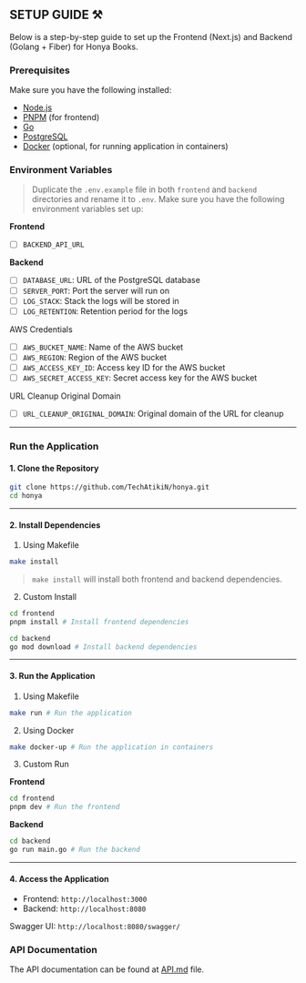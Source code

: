 ## SETUP GUIDE ⚒️
Below is a step-by-step guide to set up the Frontend (Next.js) and Backend (Golang + Fiber) for Honya Books.

### Prerequisites
Make sure you have the following installed:
- [Node.js](https://nodejs.org/en/download)
- [PNPM](https://pnpm.io/installation) (for frontend)
- [Go](https://go.dev/dl/) 
- [PostgreSQL](https://www.postgresql.org/download/)
- [Docker](https://www.docker.com/get-started) (optional, for running application in containers)

### Environment Variables
> Duplicate the `.env.example` file in both `frontend` and `backend` directories and rename it to `.env`. Make sure you have the following environment variables set up:

**Frontend**
- [ ] `BACKEND_API_URL`

**Backend**
- [ ] `DATABASE_URL`: URL of the PostgreSQL database
- [ ] `SERVER_PORT`: Port the server will run on
- [ ] `LOG_STACK`: Stack the logs will be stored in
- [ ] `LOG_RETENTION`: Retention period for the logs

AWS Credentials
- [ ] `AWS_BUCKET_NAME`: Name of the AWS bucket
- [ ] `AWS_REGION`: Region of the AWS bucket
- [ ] `AWS_ACCESS_KEY_ID`: Access key ID for the AWS bucket
- [ ] `AWS_SECRET_ACCESS_KEY`: Secret access key for the AWS bucket

URL Cleanup Original Domain
- [ ] `URL_CLEANUP_ORIGINAL_DOMAIN`: Original domain of the URL for cleanup

---

### Run the Application
#### 1. Clone the Repository
```bash
git clone https://github.com/TechAtikiN/honya.git
cd honya
```

---

#### 2. Install Dependencies
1. Using Makefile
```bash
make install
```
> `make install` will install both frontend and backend dependencies.

2. Custom Install
```bash
cd frontend
pnpm install # Install frontend dependencies
```
```bash
cd backend
go mod download # Install backend dependencies
```

---

#### 3. Run the Application
1. Using Makefile
```bash
make run # Run the application
```

2. Using Docker
```bash
make docker-up # Run the application in containers
```

3. Custom Run

**Frontend**
```bash
cd frontend
pnpm dev # Run the frontend
```
**Backend**
```bash
cd backend
go run main.go # Run the backend
```

---

#### 4. Access the Application
- Frontend: `http://localhost:3000`
- Backend: `http://localhost:8080`

Swagger UI: `http://localhost:8080/swagger/`

### API Documentation
The API documentation can be found at [API.md](./API.md) file.





